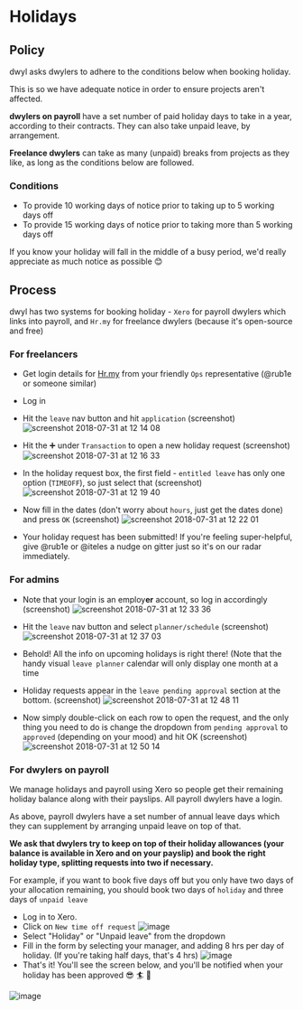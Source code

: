 # Holidays

## Policy

dwyl asks dwylers to adhere to the conditions below when booking holiday. 

This is so we have adequate notice in order to ensure projects aren't affected. 

**dwylers on payroll** have a set number of paid holiday days to take in a year, according to their contracts. They can also take unpaid leave, by arrangement.

**Freelance dwylers** can take as many (unpaid) breaks from projects as they like, as long as the conditions below are followed.

### Conditions

* To provide 10 working days of notice prior to taking up to 5 working days off
* To provide 15 working days of notice prior to taking more than 5 working days off

If you know your holiday will fall in the middle of a busy period, we'd really appreciate as much notice as possible :blush:

## Process

dwyl has two systems for booking holiday - `Xero` for payroll dwylers which links into payroll, and `Hr.my` for freelance dwylers (because it's open-source and free)

### For freelancers

* Get login details for [Hr.my](https://hr.my) from your friendly `Ops` representative (@rub1e or someone similar)
* Log in

* Hit the `leave` nav button and hit `application` (screenshot)
![screenshot 2018-07-31 at 12 14 08](https://user-images.githubusercontent.com/11595920/43456442-6ecfc422-94bb-11e8-9878-8a40c88f06b9.png)

* Hit the ➕ under `Transaction` to open a new holiday request (screenshot)
![screenshot 2018-07-31 at 12 16 33](https://user-images.githubusercontent.com/11595920/43456519-b171cb4a-94bb-11e8-9654-777de85e5fb6.png)

* In the holiday request box, the first field - `entitled leave` has only one option (`TIMEOFF`), so just select that (screenshot)
![screenshot 2018-07-31 at 12 19 40](https://user-images.githubusercontent.com/11595920/43456644-2dc2c474-94bc-11e8-8ae4-fcc3ea4added.png)

* Now fill in the dates (don't worry about `hours`, just get the dates done) and press `OK` (screenshot)
![screenshot 2018-07-31 at 12 22 01](https://user-images.githubusercontent.com/11595920/43456746-920a4e2a-94bc-11e8-875f-30999ba1b7f5.png)

* Your holiday request has been submitted! If you're feeling super-helpful, give @rub1e or @iteles a nudge on gitter just so it's on our radar immediately.

### For admins

* Note that your login is an employ**er** account, so log in accordingly (screenshot)
![screenshot 2018-07-31 at 12 33 36](https://user-images.githubusercontent.com/11595920/43457293-4e613d6c-94be-11e8-93cf-f8432e2694e9.png)

* Hit the `leave` nav button and select `planner/schedule` (screenshot)
![screenshot 2018-07-31 at 12 37 03](https://user-images.githubusercontent.com/11595920/43457368-8c1dba40-94be-11e8-9e41-39bc6c93d450.png)

* Behold! All the info on upcoming holidays is right there! (Note that the handy visual `leave planner` calendar will only display one month at a time

* Holiday requests appear in the `leave pending approval` section at the bottom. (screenshot)
![screenshot 2018-07-31 at 12 48 11](https://user-images.githubusercontent.com/11595920/43457910-166f1f94-94c0-11e8-844a-2ff46aa822f8.png)

* Now simply double-click on each row to open the request, and the only thing you need to do is change the dropdown from `pending approval` to `approved` (depending on your mood) and hit OK (screenshot)
![screenshot 2018-07-31 at 12 50 14](https://user-images.githubusercontent.com/11595920/43458042-9f27d9ca-94c0-11e8-927d-78efa08a40ac.png)
 
 
### For dwylers on payroll

We manage holidays and payroll using Xero so people get their remaining holiday balance along with their payslips. All payroll dwylers have a login. 

As above, payroll dwylers have a set number of annual leave days which they can supplement by arranging unpaid leave on top of that. 

**We ask that dwylers try to keep on top of their holiday allowances (your balance is available in Xero and on your payslip) and book the right holiday type, splitting requests into two if necessary.**

For example, if you want to book five days off but you only have two days of your allocation remaining, you should book two days of `holiday` and three days of `unpaid leave`

* Log in to Xero. 
* Click on `New time off request`
![image](https://user-images.githubusercontent.com/16775804/44776681-963bfa00-ab70-11e8-9f86-c8248d2e72a7.png)
* Select "Holiday" or "Unpaid leave" from the dropdown
* Fill in the form by selecting your manager, and adding 8 hrs per day of holiday. (If you're taking half days, that's 4 hrs)
![image](https://user-images.githubusercontent.com/16775804/44776826-e4e99400-ab70-11e8-9ba7-9043fc359800.png)
* That's it! You'll see the screen below, and you'll be notified when your holiday has been approved :sunglasses: :surfer: :ski:

![image](https://user-images.githubusercontent.com/16775804/44776854-f9c62780-ab70-11e8-93ba-dba0cb58bfc6.png)
